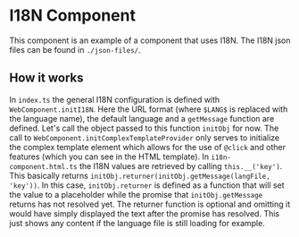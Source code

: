 # I18N Component

This component is an example of a component that uses I18N. The I18N json files can be found in `./json-files/`. 

## How it works

In `index.ts` the general I18N configuration is defined with `WebComponent.initI18N`. Here the URL format (where `$LANG$` is replaced with the language name), the default language and a `getMessage` function are defined. Let's call the object passed to this function `initObj` for now. 
The call to `WebComponent.initComplexTemplateProvider` only serves to initialize the complex template element which allows for the use of `@click` and other features (which you can see in the HTML template). In `i18n-component.html.ts` the I18N values are retrieved by calling `this.__('key')`. This basically returns `initObj.returner(initObj.getMessage(langFile, 'key'))`. In this case, `initObj.returner` is defined as a function that will set the value to a placeholder while the promise that `initObj.getMessage` returns has not resolved yet. The returner function is optional and omitting it would have simply displayed the text after the promise has resolved. This just shows any content if the language file is still loading for example.